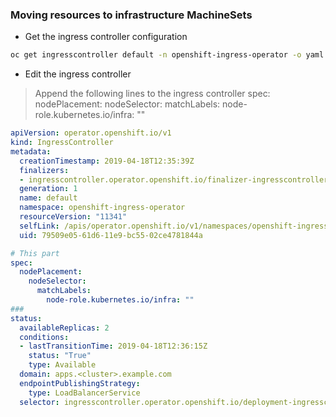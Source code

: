 ### Moving resources to infrastructure MachineSets

- Get the ingress controller configuration
```bash
oc get ingresscontroller default -n openshift-ingress-operator -o yaml
```

- Edit the ingress controller
> Append the following lines to the ingress controller
>   spec:
>    nodePlacement:
>      nodeSelector:
>        matchLabels:
>          node-role.kubernetes.io/infra: ""
```yaml
apiVersion: operator.openshift.io/v1
kind: IngressController
metadata:
  creationTimestamp: 2019-04-18T12:35:39Z
  finalizers:
  - ingresscontroller.operator.openshift.io/finalizer-ingresscontroller
  generation: 1
  name: default
  namespace: openshift-ingress-operator
  resourceVersion: "11341"
  selfLink: /apis/operator.openshift.io/v1/namespaces/openshift-ingress-operator/ingresscontrollers/default
  uid: 79509e05-61d6-11e9-bc55-02ce4781844a

# This part
spec:
  nodePlacement:
    nodeSelector:
      matchLabels:
        node-role.kubernetes.io/infra: ""
###
status:
  availableReplicas: 2
  conditions:
  - lastTransitionTime: 2019-04-18T12:36:15Z
    status: "True"
    type: Available
  domain: apps.<cluster>.example.com
  endpointPublishingStrategy:
    type: LoadBalancerService
  selector: ingresscontroller.operator.openshift.io/deployment-ingresscontroller=default
```
